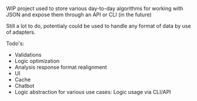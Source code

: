 WIP project used to store various day-to-day algorithms for working with JSON and expose them through an API or CLI (in the future)


Still a lot to do, potentialy could be used to handle any format of data by use of adapters.

Todo's:
* Validations
* Logic optimization
* Analysis response format realignment
* UI
* Cache
* Chatbot
* Logic abstraction for various use cases: Logic usage via CLI/API
